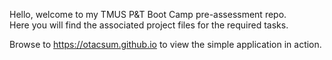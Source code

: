 Hello, welcome to my TMUS P&T Boot Camp pre-assessment repo.  
Here you will find the associated project files for the required tasks.  

Browse to https://otacsum.github.io to view the simple application in action.
